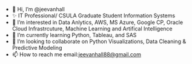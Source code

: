 - 👋 Hi, I’m @jeevanhall
- ✨ IT Professional/ CSULA Graduate Student Information Systems
- 👀 I’m interested in Data Anlytics, AWS, MS Azure, Google CP, Oracle Cloud Infrastrcuture, Machine Learning and Artifical Intelligence
- 🌱 I’m currently learning Python, Tableau, and SAS 
- 💞️ I’m looking to collaborate on Python Visualizations, Data Cleaning & Predictive Modeling
- 📫 How to reach me email:jeevanhall88@gmail.com

<!---
jeevanhall/jeevanhall is a ✨ special ✨ repository because its `README.md` (this file) appears on your GitHub profile.
You can click the Preview link to take a look at your changes.
--->
